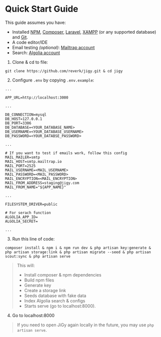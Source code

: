 # Quick Start Guide

This guide assumes you have:
- Installed [NPM](https://www.npmjs.com/get-npm), [Composer](https://getcomposer.org/), [Laravel](https://laravel.com/), [XAMPP](https://www.apachefriends.org/index.html) (or any supported database) and [Git](https://git-scm.com/).
- A code editor/IDE
- Email testing _(optional)_: [Mailtrap account](https://mailtrap.io/)
- Search: [Algolia account](https://www.algolia.com/)

1. Clone & cd to file:
```
git clone https://github.com/reverk/jigy.git & cd jigy
```

2. Configure `.env` by copying `.env.example`:
```
...

APP_URL=http://localhost:3000

...

DB_CONNECTION=mysql
DB_HOST=127.0.0.1
DB_PORT=3306
DB_DATABASE=<YOUR_DATABASE_NAME>
DB_USERNAME=<YOUR_DATABASE_USERNAME>
DB_PASSWORD=<YOUR_DATABSE_PASSWORD>

...

# If you want to test if emails work, follow this config
MAIL_MAILER=smtp
MAIL_HOST=smtp.mailtrap.io
MAIL_PORT=2525
MAIL_USERNAME=<MAIL_USERNAME>
MAIL_PASSWORD=<MAIL_PASSWORD>
MAIL_ENCRYPTION=<MAIL_ENCRYPTION>
MAIL_FROM_ADDRESS=staging@jigy.com
MAIL_FROM_NAME="${APP_NAME}"

...

FILESYSTEM_DRIVER=public

# For serach function
ALGOLIA_APP_ID=
ALGOLIA_SECRET=

...
```

3. Run this line of code:
```
composer install & npm i & npm run dev & php artisan key:generate & php artisan storage:link & php artisan migrate --seed & php artisan scout:sync & php artisan serve
```
> This will:
> - Install composer & npm dependencies
> - Build npm files
> - Generate key
> - Create a storage link
> - Seeds database with fake data
> - Index Algolia search & configs
> - Starts serve (go to localhost:8000).

4. Go to localhost:8000

> If you need to open JiGy again locally in the future, you may use `php artisan serve`.
